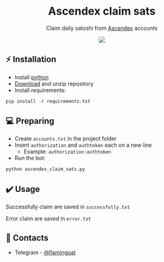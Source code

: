 <h1 align="center">Ascendex claim sats</h1>

<p align="center">Claim daily satoshi from <a href="https://ascendex.com/">Ascendex</a> accounts</p>
<p align="center">
<img src="https://img.shields.io/badge/python-3670A0?style=for-the-badge&logo=python&logoColor=ffdd54">
</p>

## ⚡ Installation
+ Install [python](https://www.google.com/search?client=opera&q=how+install+python)
+ [Download](https://sites.northwestern.edu/researchcomputing/resources/downloading-from-github) and unzip repository
+ Install requirements:
```python
pip install -r requirements.txt
```

## 💻 Preparing
+ Create ```accounts.txt``` in the project folder
+ Insert ```authorization``` and ```authtoken``` each on a new line
  + Example: ```authorization:authtoken```
+ Run the bot:
```python
python ascendex_claim_sats.py
```

## ✔️ Usage
Successfully claim are saved in ```successfully.txt```

Error claim are saved in ```error.txt```

## 📧 Contacts
+ Telegram - [@flamingoat](https://t.me/flamingoat)
